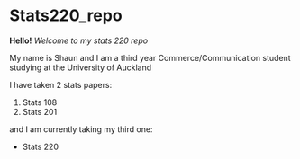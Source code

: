# Stats220_repo

**Hello!** _Welcome to my stats 220 repo_

My name is Shaun and I am a third year Commerce/Communication student studying at the University of Auckland

I have taken 2 stats papers:

1. Stats 108
2. Stats 201

and I am currently taking my third one:

* Stats 220


